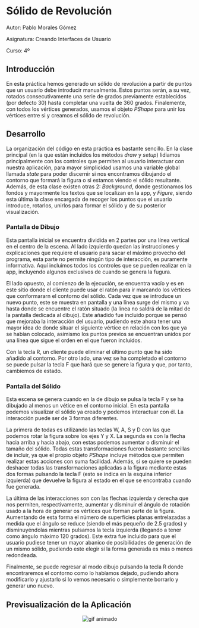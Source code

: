 # Sólido de Revolución

Autor: Pablo Morales Gómez

Asignatura: Creando Interfaces de Usuario

Curso: 4º


## Introducción

En esta práctica hemos generado un sólido de revolución a partir de puntos que un usuario debe introducir manualmente. Estos puntos serán, a su vez, rotados consecutivamente una serie de grados previamente establecidos (por defecto 30) hasta completar una vuelta de 360 grados. Finalemente, con todos los vértices generados, usamos el objeto *PShape* para unir los vértices entre si y creamos el sólido de revolución.



## Desarrollo

La organización del código en esta práctica es bastante sencillo. En la clase principal (en la que están incluidos los métodos *draw* y *setup*) lidiamos principalmente con los controles que permiten al usuario interactuar con nuestra aplicación, para mayor simplicidad usamos una variable global llamada *state* para poder discernir si nos encontramos dibujando el contorno que formará la figura o si estamos viendo el sólido resultante. Además, de esta clase existen otras 2: *Background*, donde gestionamos los fondos y mayormente los textos que se localizan en la app, y *Figure*, siendo esta última la clase encargada de recoger los puntos que el usuario introduce, rotarlos, unirlos para formar el sólido y de su posterior visualización.


### Pantalla de Dibujo

Esta pantalla inicial se encuentra dividida en 2 partes por una línea vertical en el centro de la escena. Al lado izquierdo quedan las instrucciones y explicaciones que requiere el usuario para sacar el máximo provecho del programa, esta parte no permite ningún tipo de interacción, es puramente informativa. Aquí incluimos todos los controles que se pueden realizar en la app, incluyendo algunos exclusivos de cuando se genera la fugura.

El lado opuesto, al comienzo de la ejecución, se encuentra vacío y es en este sitio donde el cliente puede usar el ratón para ir marcando los vértices que conformararn el contorno del sólido. Cada vez que se introduce un nuevo punto, este se muestra en pantalla y una línea surge del mismo y va hasta donde se encuentre el ratón situado (la línea no saldrá de la mitad de la pantalla dedicada al dibujo). Este añadido fue incluido porque se pensó que mejoraba la interacción del usuario, pudiendo este ahora tener una mayor idea de donde situar el siguiente vértice en relación con los que ya se habían colocado, asimismo los puntos previos se encuentran unidos por una línea que sigue el orden en el que fueron incluidos. 

Con la tecla R, un cliente puede eliminar el último punto que ha sido añadido al contorno. Por otro lado, una vez se ha completado el contorno se puede pulsar la tecla F que hará que se genere la figura y que, por tanto, cambiemos de estado. 


### Pantalla del Sólido

Esta escena se genera cuando en la de dibujo se pulsa la tecla F y se ha dibujado al menos un vétice en el contorno inicial. En esta pantalla podemos visualizar el sólido ya creado y podemos interactuar con él. La interacción puede ser de 3 formas diferentes.

La primera de todas es utilizando las teclas W, A, S y D con las que podemos rotar la figura sobre los ejes Y y X. La segunda es con la flecha hacia arriba y hacia abajo, con estas podemos aumentar o disminuir el tamaño del sólido. Todas estas transformaciones fueron bastante sencillas de incluir, ya que el propio objeto *PShape* incluye métodos que permiten realizar estas acciones con suma facilidad. Además, si se quiere se pueden deshacer todas las transformaciones aplicadas a la figura mediante estas dos formas pulsando la tecla F (esto se indica en la esquina inferior izquierda) que devuelve la figura al estado en el que se encontraba cuando fue generada.

La última de las interacciones son con las flechas izquierda y derecha que nos permiten, respectivamente, aumentar y disminuir el ángulo de rotación usado a la hora de generar os vértices que forman parte de la figura. Aumentando de esta forma el número de superficies planas entrelazadas a medida que el ángulo se reduce (siendo el más pequeño de 2.5 grados) y disminuyéndolas mientras pulsamos la tecla izquierda (llegando a tener como ángulo máximo 120 grados). Este extra fue incluido para que el usuario pudiese tener un mayor abanico de posibilidades de generación de un mismo sólido, pudiendo este elegir si la forma generada es más o menos redondeada.

Finalmente, se puede regresar al modo dibujo pulsando la tecla R donde encontraremos el contorno como lo habíamos dejado, pudiendo ahora modificarlo y ajustarlo si lo vemos necesario o simplemente borrarlo y generar uno nuevo.



## Previsualización de la Aplicación

<p align="center"> <img src="animacion.gif" alt="gif animado" /> </p>
